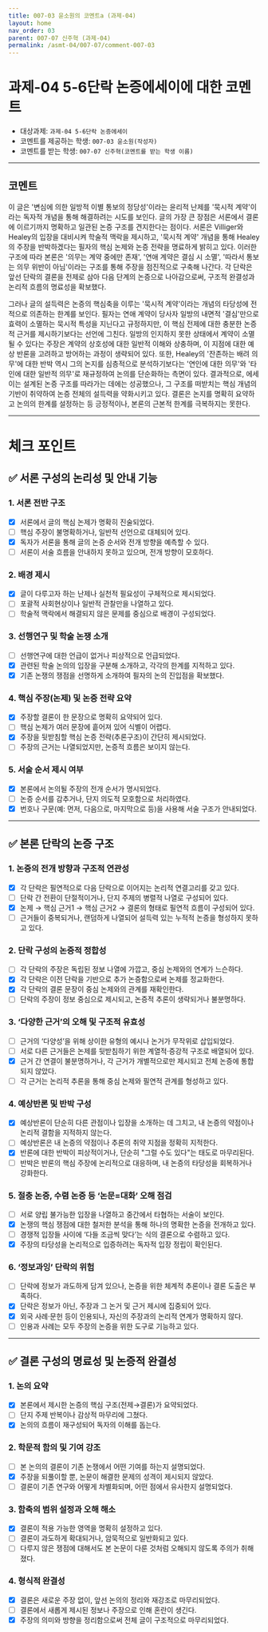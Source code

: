 ```yaml
---
title: 007-03 윤소원의 코멘트a (과제-04) 
layout: home
nav_order: 03
parent: 007-07 신주혁 (과제-04)
permalink: /asmt-04/007-07/comment-007-03
---
```


# 과제-04 5-6단락 논증에세이에 대한 코멘트

- 대상과제: `과제-04 5-6단락 논증에세이`
- 코멘트를 제공하는 학생: `007-03 윤소원(작성자)` 
- 코멘트를 받는 학생: `007-07 신주혁(코멘트를 받는 학생 이름)` 

---

## 코멘트

이 글은 '변심에 의한 일방적 이별 통보의 정당성'이라는 윤리적 난제를 '묵시적 계약'이라는 독자적 개념을 통해 해결하려는 시도를 보인다. 글의 가장 큰 장점은 서론에서 결론에 이르기까지 명확하고 일관된 논증 구조를 견지한다는 점이다. 서론은 Villiger와 Healey의 입장을 대비시켜 학술적 맥락을 제시하고, '묵시적 계약' 개념을 통해 Healey의 주장을 반박하겠다는 필자의 핵심 논제와 논증 전략을 명료하게 밝히고 있다. 이러한 구조에 따라 본론은 '의무는 계약 중에만 존재', '연애 계약은 결심 시 소멸', '따라서 통보는 의무 위반이 아님'이라는 구조를 통해 주장을 점진적으로 구축해 나간다. 각 단락은 앞선 단락의 결론을 전제로 삼아 다음 단계의 논증으로 나아감으로써, 구조적 완결성과 논리적 흐름의 명료성을 확보했다.

그러나 글의 설득력은 논증의 핵심축을 이루는 '묵시적 계약'이라는 개념의 타당성에 전적으로 의존하는 한계를 보인다. 필자는 연애 계약이 당사자 일방의 내면적 '결심'만으로 효력이 소멸하는 묵시적 특성을 지닌다고 규정하지만, 이 핵심 전제에 대한 충분한 논증적 근거를 제시하기보다는 선언에 그친다. 일방의 인지하지 못한 상태에서 계약이 소멸될 수 있다는 주장은 계약의 상호성에 대한 일반적 이해와 상충하며, 이 지점에 대한 예상 반론을 고려하고 방어하는 과정이 생략되어 있다. 또한, Healey의 '잔존하는 배려 의무'에 대한 반박 역시 그의 논지를 심층적으로 분석하기보다는 '연인에 대한 의무'와 '타인에 대한 일반적 의무'로 재규정하여 논의를 단순화하는 측면이 있다. 결과적으로, 에세이는 설계된 논증 구조를 따라가는 데에는 성공했으나, 그 구조를 떠받치는 핵심 개념의 기반이 취약하여 논증 전체의 설득력을 약화시키고 있다. 결론은 논지를 명확히 요약하고 논의의 한계를 설정하는 등 긍정적이나, 본론의 근본적 한계를 극복하지는 못한다.

---

# 체크 포인트

## ✅ 서론 구성의 논리성 및 안내 기능

### **1. 서론 전반 구조**
- [x] 서론에서 글의 핵심 논제가 명확히 진술되었다.
- [ ] 핵심 주장이 불명확하거나, 일반적 선언으로 대체되어 있다.
- [x] 독자가 서론을 통해 글의 논증 순서와 전개 방향을 예측할 수 있다.
- [ ] 서론이 서술 흐름을 안내하지 못하고 있으며, 전개 방향이 모호하다.

### **2. 배경 제시**
- [x] 글이 다루고자 하는 난제나 실천적 필요성이 구체적으로 제시되었다.
- [ ] 포괄적 사회현상이나 일반적 관찰만을 나열하고 있다.
- [ ] 학술적 맥락에서 해결되지 않은 문제를 중심으로 배경이 구성되었다.

### **3. 선행연구 및 학술 논쟁 소개**
- [ ] 선행연구에 대한 언급이 없거나 피상적으로 언급되었다.
- [x] 관련된 학술 논의의 입장을 구분해 소개하고, 각각의 한계를 지적하고 있다.
- [x] 기존 논쟁의 쟁점을 선명하게 소개하여 필자의 논의 진입점을 확보했다.

### **4. 핵심 주장(논제) 및 논증 전략 요약**
- [x] 주장할 결론이 한 문장으로 명확히 요약되어 있다.
- [ ] 핵심 논제가 여러 문장에 흩어져 있어 식별이 어렵다.
- [x] 주장을 뒷받침할 핵심 논증 전략(추론구조)이 간단히 제시되었다.
- [ ] 주장의 근거는 나열되었지만, 논증적 흐름은 보이지 않는다.

### **5. 서술 순서 제시 여부**
- [x] 본론에서 논의될 주장의 전개 순서가 명시되었다.
- [ ] 논증 순서를 감추거나, 단지 의도적 모호함으로 처리하였다.
- [x] 번호나 구문(예: 먼저, 다음으로, 마지막으로 등)을 사용해 서술 구조가 안내되었다.

---

## ✅ 본론 단락의 논증 구조

### **1. 논증의 전개 방향과 구조적 연관성**
- [x] 각 단락은 필연적으로 다음 단락으로 이어지는 논리적 연결고리를 갖고 있다.
- [ ] 단락 간 전환이 단절적이거나, 단지 주제의 병렬적 나열로 구성되어 있다.
- [x] 논제 → 핵심 근거1 → 핵심 근거2 → 결론의 형태로 필연적 흐름이 구성되어 있다.
- [ ] 근거들이 중복되거나, 랜덤하게 나열되어 설득력 있는 누적적 논증을 형성하지 못하고 있다.

### **2. 단락 구성의 논증적 정합성**
- [ ] 각 단락의 주장은 독립된 정보 나열에 가깝고, 중심 논제와의 연계가 느슨하다.
- [x] 각 단락은 이전 단락을 기반으로 추가 논증함으로써 논제를 정교화한다.
- [x] 각 단락의 결론 문장이 중심 논제와의 관계를 재확인한다.
- [ ] 단락의 주장이 정보 중심으로 제시되고, 논증적 추론이 생략되거나 불분명하다.

### **3. ‘다양한 근거’의 오해 및 구조적 유효성**
- [ ] 근거의 ‘다양성’을 위해 상이한 유형의 예시나 논거가 무작위로 삽입되었다.
- [ ] 서로 다른 근거들은 논제를 뒷받침하기 위한 계열적·증강적 구조로 배열되어 있다.
- [x] 근거 간 연결이 불분명하거나, 각 근거가 개별적으로만 제시되고 전체 논증에 통합되지 않았다.
- [ ] 각 근거는 논리적 추론을 통해 중심 논제와 필연적 관계를 형성하고 있다.

### **4. 예상반론 및 반박 구성**
- [x] 예상반론이 단순히 다른 관점이나 입장을 소개하는 데 그치고, 내 논증의 약점이나 논리적 결함을 지적하지 않는다.
- [ ] 예상반론은 내 논증의 약점이나 추론의 취약 지점을 정확히 지적한다.
- [x] 반론에 대한 반박이 피상적이거나, 단순히 "그럴 수도 있다"는 태도로 마무리된다.
- [ ] 반박은 반론의 핵심 주장에 논리적으로 대응하며, 내 논증의 타당성을 회복하거나 강화한다.

### **5. 절충 논증, 수렴 논증 등 ‘논문=대화’ 오해 점검**
- [ ] 서로 양립 불가능한 입장을 나열하고 중간에서 타협하는 서술이 보인다.
- [x] 논쟁의 핵심 쟁점에 대한 철저한 분석을 통해 하나의 명확한 논증을 전개하고 있다.
- [ ] 경쟁적 입장들 사이에 ‘다들 조금씩 맞다’는 식의 결론으로 수렴하고 있다.
- [x] 주장의 타당성을 논리적으로 입증하려는 독자적 입장 정립이 확인된다.

### **6. ‘정보과잉’ 단락의 위험**
- [ ] 단락에 정보가 과도하게 담겨 있으나, 논증을 위한 체계적 추론이나 결론 도출은 부족하다.
- [x] 단락은 정보가 아닌, 주장과 그 논거 및 근거 제시에 집중되어 있다.
- [x] 외국 사례·문헌 등이 인용되나, 자신의 주장과의 논리적 연계가 명확하지 않다.
- [ ] 인용과 사례는 모두 주장의 논증을 위한 도구로 기능하고 있다.

---

## ✅ 결론 구성의 명료성 및 논증적 완결성

### **1. 논의 요약**
- [x] 본론에서 제시한 논증의 핵심 구조(전제→결론)가 요약되었다.
- [ ] 단지 주제 반복이나 감상적 마무리에 그쳤다.
- [x] 논의의 흐름이 재구성되어 독자의 이해를 돕는다.

### **2. 학문적 함의 및 기여 강조**
- [ ] 본 논의의 결론이 기존 논쟁에서 어떤 기여를 하는지 설명되었다.
- [x] 주장을 되풀이할 뿐, 논문이 해결한 문제의 성격이 제시되지 않았다.
- [ ] 결론이 기존 연구와 어떻게 차별화되며, 어떤 점에서 유사한지 설명되었다.

### **3. 함축의 범위 설정과 오해 해소**
- [x] 결론이 적용 가능한 영역을 명확히 설정하고 있다.
- [ ] 결론이 과도하게 확대되거나, 암묵적으로 일반화되고 있다.
- [ ] 다루지 않은 쟁점에 대해서도 본 논문이 다룬 것처럼 오해되지 않도록 주의가 취해졌다.

### **4. 형식적 완결성**
- [x] 결론은 새로운 주장 없이, 앞선 논의의 정리와 재강조로 마무리되었다.
- [ ] 결론에서 새롭게 제시된 정보나 주장으로 인해 혼란이 생긴다.
- [x] 주장의 의미와 방향을 정리함으로써 전체 글이 구조적으로 마무리되었다.